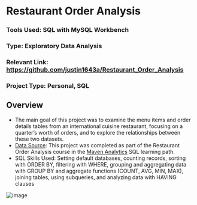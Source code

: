 # Restaurant Order Analysis


### Tools Used: SQL with MySQL Workbench
### Type: Exploratory Data Analysis
### Relevant Link: https://github.com/justin1643a/Restaurant_Order_Analysis
### Project Type: Personal, SQL


## Overview
- The main goal of this project was to examine the menu items and order details tables from an international cuisine restaurant, focusing on a quarter’s worth of orders, and to explore the relationships between these two datasets.
- [Data Source](https://maven-datasets.s3.amazonaws.com/Restaurant+Orders/Restaurant+Orders+CSV.zip): This project was completed as part of the Restaurant Order Analysis course in the [Maven Analytics](https://mavenanalytics.io/) SQL learning path.
- SQL Skills Used: Setting default databases, counting records, sorting with ORDER BY, filtering with WHERE, grouping and aggregating data with GROUP BY and aggregate functions (COUNT, AVG, MIN, MAX), joining tables, using subqueries, and analyzing data with HAVING clauses
  
![image](https://github.com/user-attachments/assets/629d7521-55ff-4733-be6a-5dd6b0d8d9fa)
